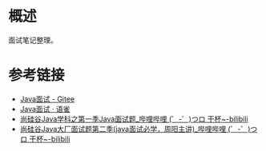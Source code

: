 # 概述

面试笔记整理。

# 参考链接

* [Java面试 - Gitee](https://snailclimb.gitee.io/javaguide)
* [Java面试 · 语雀](https://www.yuque.com/itsaysay/mzsmvg)
* [尚硅谷Java学科之第一季Java面试题_哔哩哔哩 (゜-゜)つロ 干杯~-bilibili](https://www.bilibili.com/video/av35040927?p=17)
* [尚硅谷Java大厂面试题第二季(java面试必学，周阳主讲)_哔哩哔哩 (゜-゜)つロ 干杯~-bilibili](https://www.bilibili.com/video/av48961087/)
